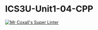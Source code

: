 # ICS3U-Unit1-04-CPP

[![Mr Coxall's Super Linter](https://github.com/Evgeny-Vovk/ICS3U-Unit1-04-CPP/workflows/Mr%20Coxall's%20Super%20Linter/badge.svg)](https://github.com/Evgeny-Vovk/ICS3U-Unit1-04-CPP/actions)
